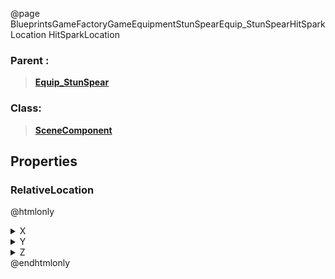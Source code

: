 @page BlueprintsGameFactoryGameEquipmentStunSpearEquip_StunSpearHitSparkLocation HitSparkLocation
### Parent :
<b><a href="_blueprints_game_factory_game_equipment_stun_spear_equip__stun_spear.html"><blockquote>Equip_StunSpear</blockquote></a></b>
### Class:
<b><a href="_class_script_scene_component.html"><blockquote>SceneComponent</blockquote></a></b>
## Properties
### RelativeLocation
@htmlonly
<details>
 <summary>X</summary>
<blockquote>0.9999998807907104</blockquote>
</details>
<details>
 <summary>Y</summary>
<blockquote>-4.1723259869286267e-07</blockquote>
</details>
<details>
 <summary>Z</summary>
<blockquote>18</blockquote>
</details>
@endhtmlonly

